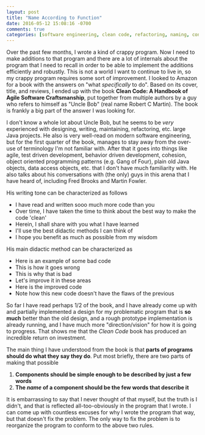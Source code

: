 ```yaml
---
layout: post
title: "Name According to Function"
date: 2016-05-12 15:08:16 -0700
comments: true
categories: [software engineering, clean code, refactoring, naming, convention, data-flow programming, books]
---
```


Over the past few months, I wrote a kind of crappy program. Now I need to make
additions to that program and there are a lot of internals about the program
that I need to recall in order to be able to implement the additions
efficiently and robustly. This is not a world I want to continue to live in,
so my crappy program requires some sort of improvement. I looked to Amazon for
a book with the answers on "what _specifically_ to do". Based on its cover,
title, and reviews, I ended up with the book __Clean Code: A Handbook of Agile
Software Craftsmanship__, put together from multiple authors by a guy who
refers to himself as "Uncle Bob" (real name Robert C Martin). The book is
frankly a big part of the answer I was looking for.

I don't know a whole lot about Uncle Bob, but he seems to be _very_
experienced with designing, writing, maintaining, refactoring, etc. large Java
projects. He also is very well-read on modern software engineering, but for
the first quarter of the book, manages to stay away from the over-use of
terminology I'm not familiar with. After that it goes into things like agile,
test driven development, behavior driven development, cohesion, object
oriented programming patterns (e.g. Gang of Four), plain old Java objects,
data access objects, etc. that I don't have much familiarity with. He also
talks about his conversations with (the only) guys in this arena that I have
heard of, including Fred Brooks and Martin Fowler.

His writing tone can be characterized as follows

* I have read and written sooo much more code than you
* Over time, I have taken the time to think about the best way to make the
  code 'clean'
* Herein, I shall share with you what I have learned
* I'll use the best didactic methods I can think of
* I hope you benefit as much as possible from my wisdom

His main didactic method can be characterized as

* Here is an example of some bad code
* This is how it goes wrong
* This is why that is bad
* Let's improve it in these areas
* Here is the improved code
* Note how this new code doesn't have the flaws of the previous

So far I have read perhaps 1/2 of the book, and I have already come up with
and partially implemented a design for my problematic program that is __so
much__ better than the old design, and a rough prototype implementation is
already running, and I have much more "direction/vision" for how it is going
to progress. That shows me that the _Clean Code_ book has produced an
incredible return on investment.

The main thing I have understood from the book is that __parts of programs
should do what they say they do__. Put most briefly, there are two parts of
making that possible

1. __Components should be simple enough to be described by just a few words__
2. __The _name_ of a component should be the few words that describe it__

It is embarrassing to say that I never thought of that myself, but the truth
is I didn't, and that is reflected all-too-obviously in the program that I
wrote. I can come up with countless excuses for why I wrote the program that
way, but that doesn't fix the problem. The only way to fix the problem is to
reorganize the program to conform to the above two rules.




